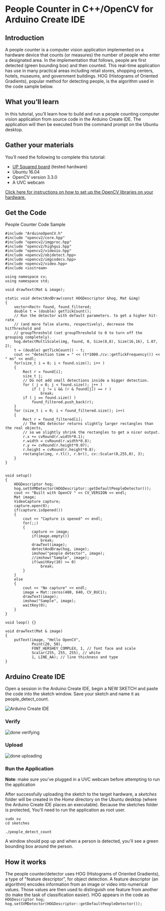 # People Counter in C++/OpenCV for Arduino Create IDE 

## Introduction
A people counter is a computer vision application implemented on a hardware device that counts (or measures) the number of people who enter a designated area. In the implementation that follows, people are first detected (green bounding box) and then counted. This real-time application has use in many practical areas including retail stores, shopping centers, hotels, museums, and government buildings. HOG (Histograms of Oriented Gradients), popular method for detecting people, is the algorithm used in the code sample below.

## What you’ll learn
In this tutorial, you’ll learn how to build and run a people counting computer vision application from source code in the Arduino Create IDE. The application will then be executed from the command prompt on the Ubuntu desktop.

## Gather your materials
You’ll need the following to complete this tutorial:
  *	[UP Squared board](http://www.up-board.org/upsquared/) (tested hardware)
  *	Ubuntu 16.04
  * OpenCV version 3.3.0
  *	A UVC webcam

[Click here for instructions on how to set up the OpenCV libraries on your hardware.](https://github.com/intel-iot-devkit/up-squared-grove-IoT-dev-kit-arduino-create/blob/master/examples/OpenCV-Setup/README.md)

## Get the Code

People Counter Code Sample

```
#include "ArduinoOpenCV.h"
#include "opencv2/core.hpp"
#include "opencv2/imgproc.hpp"
#include "opencv2/highgui.hpp"
#include "opencv2/videoio.hpp"
#include <opencv2/objdetect.hpp>
#include <opencv2/imgcodecs.hpp>
#include <opencv2/video.hpp>
#include <iostream>

using namespace cv;
using namespace std;

void drawText(Mat & image);

static void detectAndDraw(const HOGDescriptor &hog, Mat &img)
{
    vector<Rect> found, found_filtered;
    double t = (double) getTickCount();
    // Run the detector with default parameters. to get a higher hit-rate
    // (and more false alarms, respectively), decrease the hitThreshold and
    // groupThreshold (set groupThreshold to 0 to turn off the grouping completely).
    hog.detectMultiScale(img, found, 0, Size(8,8), Size(16,16), 1.07, 2);
    t = (double) getTickCount() - t;
    cout << "detection time = " << (t*1000./cv::getTickFrequency()) << " ms" << endl;
    for(size_t i = 0; i < found.size(); i++ )
    {
        Rect r = found[i];
        size_t j;
        // Do not add small detections inside a bigger detection.
        for ( j = 0; j < found.size(); j++ )
            if ( j != i && (r & found[j]) == r )
                break;
        if ( j == found.size() )
            found_filtered.push_back(r);
    }
    for (size_t i = 0; i < found_filtered.size(); i++)
    {
        Rect r = found_filtered[i];
        // The HOG detector returns slightly larger rectangles than the real objects,
        // so we slightly shrink the rectangles to get a nicer output.
        r.x += cvRound(r.width*0.1);
        r.width = cvRound(r.width*0.8);
        r.y += cvRound(r.height*0.07);
        r.height = cvRound(r.height*0.8);
        rectangle(img, r.tl(), r.br(), cv::Scalar(0,255,0), 3);
    }
}


void setup()
{
    HOGDescriptor hog;
    hog.setSVMDetector(HOGDescriptor::getDefaultPeopleDetector());
    cout << "Built with OpenCV " << CV_VERSION << endl;
    Mat image;
    VideoCapture capture;
    capture.open(0);
    if(capture.isOpened())
    {
        cout << "Capture is opened" << endl;
        for(;;)
        {
            capture >> image;
            if(image.empty())
                break;
            drawText(image);
            detectAndDraw(hog, image);
            imshow("people detector", image);
            //imshow("Sample", image);
            if(waitKey(10) >= 0)
                break;
        }
    }
    else
    {
        cout << "No capture" << endl;
        image = Mat::zeros(480, 640, CV_8UC1);
        drawText(image);
        imshow("Sample", image);
        waitKey(0);
    }
}

void loop() {}

void drawText(Mat & image)
{
    putText(image, "Hello OpenCV",
            Point(20, 50),
            FONT_HERSHEY_COMPLEX, 1, // font face and scale
            Scalar(255, 255, 255), // white
            1, LINE_AA); // line thickness and type
}

```

## Arduino Create IDE

Open a session in the Arduino Create IDE, begin a NEW SKETCH and paste the code into the sketch window. Save your sketch and name it as people_detect_count.

![Arduino Create IDE](images/capture-1.PNG)

### Verify
[//]: # (insert screenshot of "done verifying...")

![done verifying](images/verify.PNG)

### Upload

[//]: # (insert screenshot of "done uploading...")

![done uploading](images/upload.PNG)

### Run the Application

**Note**: make sure you've plugged in a UVC webcam before attempting to run the application

After successfully uploading the sketch to the target hardware, a *sketches* folder will be created in the *Home* directory on the Ubuntu desktop (where the Arduino Create IDE places an executable). Because the sketches folder is protected, You'll need to run the application as root user.

```
sudo su
cd sketches
```
```
./people_detect_count
```

A window should pop up and when a person is detected, you'll see a green bounding box around the person.

## How it works
The people counter/detector uses HOG (Histograms of Oriented Gradients), a type of "feature descriptor", for object detection. A feature descriptor (an algorithm) encodes information from an image or video into numerical values. Those values are then used to distinguish one feature from another (to make the task of classification easier). HOG appears in the code as `HOGDescriptor hog; hog.setSVMDetector(HOGDescriptor::getDefaultPeopleDetector());` 


